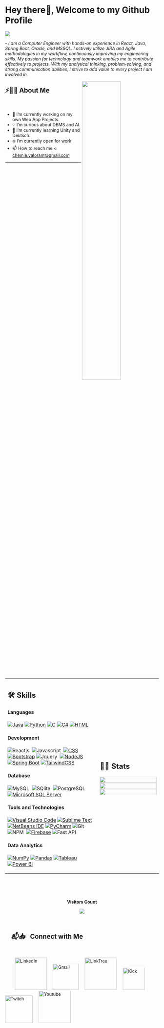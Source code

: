 # Hey there👋, Welcome to my Github Profile

<img src="https://readme-typing-svg.herokuapp.com?font=Architects+Daughter&color=22EBF7&size=25&center=false&lines=Hey!+it's+Burak;Full+stack+developer...;Open+For+Work;Please+Contact+Via+Mail"/>
 
 <p>- <i>I am a Computer Engineer with hands-on experience in React, Java, Spring Boot, Oracle, and MSSQL. I actively utilize JIRA and Agile methodologies in my workflow, continuously improving my engineering skills. My passion for technology and teamwork enables me to contribute effectively to projects. With my analytical thinking, problem-solving, and strong communication abilities, I strive to add value to every project I am involved in.</i></p>


<img src="https://user-images.githubusercontent.com/74038190/225813708-98b745f2-7d22-48cf-9150-083f1b00d6c9.gif" width="50%" align="right" />

## ⚡🙋‍♂️ About Me

</br>

- 🔧 I’m currently working on my own Web App Projects.
- 💡 I’m curious about DBMS and AI.
- 📖 I’m currently learning Unity and Deutsch.
- ❄️ I’m currently open for work.
- 📫 How to reach me ➪ chemie.valorant@gmail.com 

<hr>

<!---

ChemieAi/ChemieAi is a ✨ special ✨ repository because its `README.md` (this file) appears on your GitHub profile.
You can click the Preview link to take a look at your changes.

https://user-images.githubusercontent.com/74038190/225813708-98b745f2-7d22-48cf-9150-083f1b00d6c9.gif
https://user-images.githubusercontent.com/74038190/212748842-9fcbad5b-6173-4175-8a61-521f3dbb7514.gif
https://user-images.githubusercontent.com/74038190/212749447-bfb7e725-6987-49d9-ae85-2015e3e7cc41.gif
--->


</br>


<table width="100%" >

 <tr>
    <td width="60%">
     
## 🛠️ Skills

#### Languages

[![Java](https://img.shields.io/badge/Java-%23ED8B00.svg?logo=openjdk&logoColor=white)](#)
[![Python](https://img.shields.io/badge/Python-3776AB?logo=python&logoColor=fff)](#)
[![C](https://img.shields.io/badge/C-00599C?logo=c&logoColor=white)](#)
[![C#](https://custom-icon-badges.demolab.com/badge/C%23-%23239120.svg?logo=cshrp&logoColor=white)](#)
[![HTML](https://img.shields.io/badge/HTML-%23E34F26.svg?logo=html5&logoColor=white)](#)


#### Development
![Reactjs](https://img.shields.io/badge/React-20232A?style=flat&logo=react&logoColor=61DAFB)&nbsp;
![Javascript](https://img.shields.io/badge/JavaScript-F7DF1E?style=flat&logo=javascript&logoColor=black)&nbsp;
[![CSS](https://img.shields.io/badge/CSS-1572B6?logo=css3&logoColor=fff)](#)
[![Bootstrap](https://img.shields.io/badge/Bootstrap-7952B3?logo=bootstrap&logoColor=fff)](#)
![Jquery](https://img.shields.io/badge/jQuery-0769AD?style=flat&logo=jquery&logoColor=white)&nbsp;
[![NodeJS](https://img.shields.io/badge/Node.js-6DA55F?logo=node.js&logoColor=white)](#)
[![Spring Boot](https://img.shields.io/badge/Spring%20Boot-6DB33F?logo=springboot&logoColor=fff)](#)
[![TailwindCSS](https://img.shields.io/badge/Tailwind%20CSS-%2338B2AC.svg?logo=tailwind-css&logoColor=white)](#)



#### Database

![MySQL](https://img.shields.io/badge/MySQL-00000F?style=flat&logo=mysql&logoColor=white)&nbsp;
![SQlite](https://img.shields.io/badge/-SQlite-05122A?style=flat&logo=sqlite&logoColor=A8B9CC)&nbsp;
![PostgreSQL](https://img.shields.io/badge/PostgreSQL-316192?style=flat&logo=postgresql&logoColor=green)
[![Microsoft SQL Server](https://custom-icon-badges.demolab.com/badge/Microsoft%20SQL%20Server-CC2927?logo=mssqlserver-white&logoColor=white)](#)

#### Tools and Technologies

[![Visual Studio Code](https://custom-icon-badges.demolab.com/badge/Visual%20Studio%20Code-0078d7.svg?logo=vsc&logoColor=white)](#)
[![Sublime Text](https://img.shields.io/badge/Sublime%20Text-%23575757.svg?logo=sublime-text&logoColor=important)](#)
[![NetBeans IDE](https://img.shields.io/badge/NetBeans%20IDE-1B6AC6.svg?logo=apache-netbeans-ide&logoColor=white)](#)
[![PyCharm](https://img.shields.io/badge/PyCharm-000?logo=pycharm&logoColor=fff)](#)
![Git](https://img.shields.io/badge/-Git-05122A?style=flat&logo=git)&nbsp;
![NPM](https://img.shields.io/badge/npm-CB3837?style=flat&logo=npm&logoColor=white)&nbsp;
[![Firebase](https://img.shields.io/badge/Firebase-039BE5?logo=Firebase&logoColor=white)](#)
![Fast API](https://img.shields.io/badge/fastapi-109989?style=flat&logo=FASTAPI&logoColor=white)



#### Data Analytics 

[![NumPy](https://img.shields.io/badge/NumPy-4DABCF?logo=numpy&logoColor=fff)](#)
[![Pandas](https://img.shields.io/badge/Pandas-150458?logo=pandas&logoColor=fff)](#)
[![Tableau](https://custom-icon-badges.demolab.com/badge/Tableau-0176D3?logo=tableau&logoColor=fff)](#)
[![Power BI](https://custom-icon-badges.demolab.com/badge/Power%20BI-F1C912?logo=power-bi&logoColor=fff)](#)
     
</td>
    <td>
  
## 📄📜 Stats


<p align="center">
  <img width="100%" src="https://github-readme-stats.vercel.app/api?username=chemieai&show_icons=true&theme=dark"/>
 </br>
  <img width="100%" src="https://github-readme-streak-stats.herokuapp.com?user=Chemieai&theme=dark"/>
 </br>
  <img width="100%" src="https://github-readme-stats.vercel.app/api/top-langs/?username=chemieai&exclude_repo=Portfolio,HomePal&langs_count=11&layout=compact&theme=dark"/>
</p>
     
  </td>
 </tr>
</table>

</br>


</br>
</br>

</br>



<div align="center">
 <b style = {font-weight: 600}>Visitors Count</b>

<p align="center"><img align="center" src="https://profile-counter.glitch.me/{chemieai}/count.svg" /></p> 
<br>
</div>
 

## &nbsp; &nbsp; 📬📥 &nbsp; Connect with Me

<br/>

&nbsp; &nbsp; &nbsp; &nbsp; <a href="https://www.linkedin.com/in/burak-kızılay/"><img width="105px" alt="LinkedIn" src="https://custom-icon-badges.demolab.com/badge/LinkedIn-0A66C2?logo=linkedin-white&logoColor=fff"/></a> &nbsp;&nbsp;&nbsp;
<a href="mailto:chemie.valorant@gmail.com"><img width="85px" alt="Gmail" src="https://img.shields.io/badge/Gmail-D14836?style=flat&logo=gmail&logoColor=white" /></a> &nbsp; &nbsp; 
<a href="https://linktr.ee/Chemie_"><img width="105px" alt="LinkTree" src="https://img.shields.io/badge/LinkTree-1de9b6?logo=linktree&logoColor=white" /></a> &nbsp; &nbsp; 
<a href="https://kick.com/Chemie"><img width="72px" alt="Kick" src="https://img.shields.io/badge/Kick-53FC19?logo=kick&logoColor=000" /></a> &nbsp; &nbsp; 
<a href="https://twitch.tv/ChemieAi"><img width="90px" alt="Twitch" src="https://img.shields.io/badge/Twitch-%239146FF.svg?logo=Twitch&logoColor=white" /></a> &nbsp; &nbsp; 
<a href="https://www.youtube.com/@chemieai"><img width="105px" alt="Youtube" src="https://img.shields.io/badge/YouTube-%23FF0000.svg?logo=YouTube&logoColor=white" /></a> &nbsp; &nbsp; 


</br>
</br>


